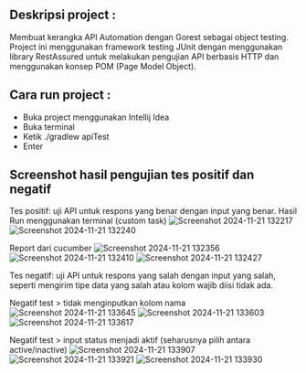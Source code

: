 Deskripsi project :
-
Membuat kerangka API Automation dengan Gorest sebagai object testing. Project ini menggunakan framework testing JUnit dengan menggunakan library RestAssured untuk melakukan pengujian API berbasis HTTP dan menggunakan konsep POM (Page Model Object).

Cara run project :
-
- Buka project menggunakan Intellij Idea
- Buka terminal
- Ketik ./gradlew apiTest
- Enter

Screenshot hasil pengujian tes positif dan negatif
- 
Tes positif: uji API untuk respons yang benar dengan input yang benar.
Hasil Run menggunakan terminal (custom task)
 ![Screenshot 2024-11-21 132217](https://github.com/user-attachments/assets/cef82678-f636-489a-a8ed-9d67893c410b)
![Screenshot 2024-11-21 132240](https://github.com/user-attachments/assets/9b4952a8-25b6-4ee2-a0f4-15da71bea81b)

Report dari cucumber 
  ![Screenshot 2024-11-21 132356](https://github.com/user-attachments/assets/0c4ed733-721e-40d1-ad97-022843354909)
  ![Screenshot 2024-11-21 132410](https://github.com/user-attachments/assets/5f4aa2f3-fbbc-406c-80c4-04aee63f5e0c)
![Screenshot 2024-11-21 132427](https://github.com/user-attachments/assets/6ddf7697-02ad-41a3-810d-e4d32bfe4b73)

Tes negatif: uji API untuk respons yang salah dengan input yang salah, seperti mengirim tipe data yang salah atau kolom wajib diisi tidak ada.

Negatif test > tidak menginputkan kolom nama
![Screenshot 2024-11-21 133645](https://github.com/user-attachments/assets/1b43a99e-ba1e-4d83-9775-cf7798faea2e)
![Screenshot 2024-11-21 133603](https://github.com/user-attachments/assets/3ae533b9-0675-4fb1-a36d-627c32948b4a)
![Screenshot 2024-11-21 133617](https://github.com/user-attachments/assets/50c86116-315c-49fd-a75e-5e19b2d4d28c)
  
Negatif test > input status menjadi aktif (seharusnya pilih antara active/inactive)
 ![Screenshot 2024-11-21 133907](https://github.com/user-attachments/assets/8b763d8b-aefd-4f5b-855f-528d3cb1bf47)
![Screenshot 2024-11-21 133921](https://github.com/user-attachments/assets/e2587808-9cff-4d3d-823f-81112e1a16cc)
 ![Screenshot 2024-11-21 133930](https://github.com/user-attachments/assets/4b48fdc7-6795-4599-9f61-415bd1256c14)


 


